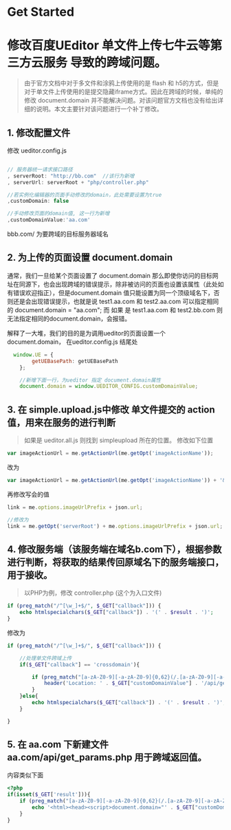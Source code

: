 Get Started
=====

# 修改百度UEditor 单文件上传七牛云等第三方云服务 导致的跨域问题。

> 由于官方文档中对于多文件和涂鸦上传使用的是 flash 和 h5的方式，但是对于单文件上传使用的是提交隐藏iframe方式。因此在跨域的时候，单纯的修改 document.domain 并不能解决问题。对该问题官方文档也没有给出详细的说明。本文主要针对该问题进行一个补丁修改。

## 1. 修改配置文件

修改 ueditor.config.js 

``` js

// 服务器统一请求接口路径
, serverRoot: "http://bb.com"  //该行为新增
, serverUrl: serverRoot + "php/controller.php"

//若实例化编辑器的页面手动修改的domain，此处需要设置为true
,customDomain: false

//手动修改页面的domain值, 这一行为新增
,customDomainValue:'aa.com'

```

bbb.com/ 为要跨域的目标服务器域名

## 2. 为上传的页面设置 document.domain

通常，我们一旦给某个页面设置了 document.domain 那么即使你访问的目标网址在同源下，也会出现跨域的错误提示，除非被访问的页面也设置该属性（此处如有错误欢迎指正），但是document.domain 值只能设置为同一个顶级域名下，否则还是会出现错误提示，也就是说
test1.aa.com 和 test2.aa.com 可以指定相同的 document.domain = "aa.com"; 而 如果 是 test1.aa.com 和 test2.bb.com 则无法指定相同的document.domain，会报错。

解释了一大堆，我们的目的是为调用ueditor的页面设置一个 document.domain， 在ueditor.config.js 结尾处

``` js
  window.UE = {
        getUEBasePath: getUEBasePath
    };

	//新增下面一行，为ueditor 指定 document.domain属性
    document.domain = window.UEDITOR_CONFIG.customDomainValue;
```

## 3. 在 simple.upload.js中修改 单文件提交的 action 值，用来在服务的进行判断

> 如果是 ueditor.all.js 则找到 simpleupload 所在的位置。
修改如下位置
``` js
var imageActionUrl = me.getActionUrl(me.getOpt('imageActionName'));
```

改为

``` js
var imageActionUrl = me.getActionUrl(me.getOpt('imageActionName')) + '&callback=crossdomain&customDomainValue=' + me.getOpt('customDomainValue');
```
再修改写会的值
```js
link = me.options.imageUrlPrefix + json.url;

//修改为
link = me.getOpt('serverRoot') + me.options.imageUrlPrefix + json.url;
```


## 4. 修改服务端（该服务端在域名b.com下），根据参数进行判断，将获取的结果传回原域名下的服务端接口，用于接收。

> 以PHP为例，修改 controller.php (这个为入口文件)

```php
if (preg_match("/^[\w_]+$/", $_GET["callback"])) {
	echo htmlspecialchars($_GET["callback"]) . '(' . $result . ')';
}
```

修改为

``` php
if (preg_match("/^[\w_]+$/", $_GET["callback"])) {

	//处理单文件跨域上传
	if($_GET["callback"] == 'crossdomain'){

		if (preg_match("[a-zA-Z0-9][-a-zA-Z0-9]{0,62}(/.[a-zA-Z0-9][-a-zA-Z0-9]{0,62})+/.?", $_GET["customDomainValue"])){
			header('Location: ' . $_GET["customDomainValue"] . '/api/get_params.php?customDomainValue=' . $_GET["customDomainValue"] . 'result=' . $result);
		}
	}else{
		echo htmlspecialchars($_GET["callback"]) . '(' . $result . ')';
	}

}
```

## 5. 在 aa.com 下新建文件 aa.com/api/get_params.php 用于跨域返回值。

内容类似下面
```php
<?php
if(isset($_GET['result'])){
	if (preg_match("[a-zA-Z0-9][-a-zA-Z0-9]{0,62}(/.[a-zA-Z0-9][-a-zA-Z0-9]{0,62})+/.?", $_GET["customDomainValue"])){
		echo '<html><head><script>document.domain="' . $_GET["customDomainValue"] . '"</script></head><body>'. $_GET['result'] .'</body></html>';
	}
}
```
